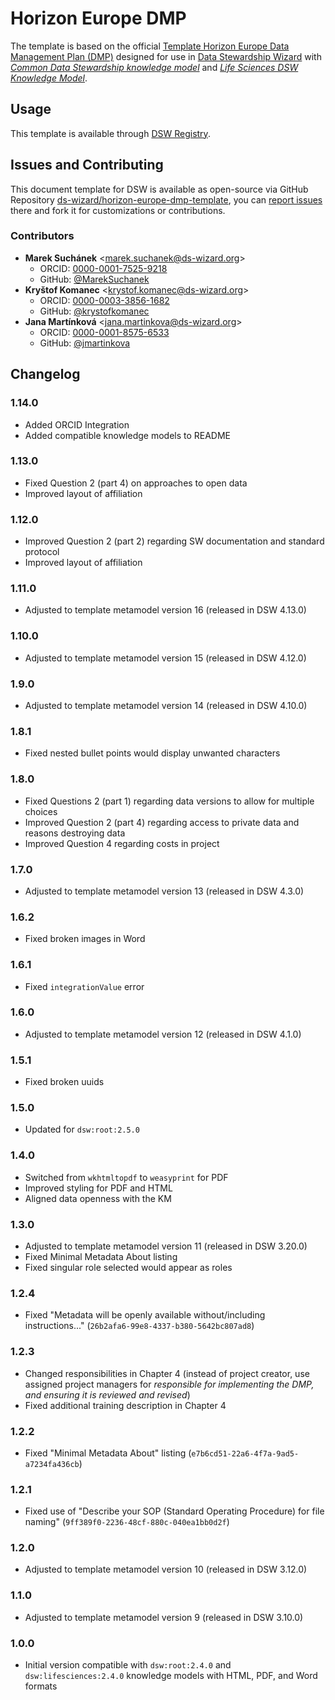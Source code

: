 # Horizon Europe DMP

The template is based on the official [Template Horizon Europe Data Management Plan (DMP)](https://ec.europa.eu/info/funding-tenders/opportunities/docs/2021-2027/horizon/temp-form/report/data-management-plan_he_en.docx) designed for use in [Data Stewardship Wizard](https://ds-wizard.org) with [*Common Data Stewardship knowledge model*](https://registry.ds-wizard.org/knowledge-models/dsw:root:latest) and [*Life Sciences DSW Knowledge Model*](https://registry.ds-wizard.org/knowledge-models/dsw:lifesciences:latest).


## Usage

This template is available through [DSW Registry](https://registry.ds-wizard.org/templates).


## Issues and Contributing

This document template for DSW is available as open-source via GitHub Repository [ds-wizard/horizon-europe-dmp-template](https://github.com/ds-wizard/horizon-europe-dmp-template), you can [report issues](https://github.com/ds-wizard/horizon-europe-dmp-template/issues) there and fork it for customizations or contributions.


### Contributors

* **Marek Suchánek** <[marek.suchanek@ds-wizard.org](mailto:marek.suchanek@ds-wizard.org)>
  * ORCID: [0000-0001-7525-9218](https://orcid.org/0000-0001-7525-9218)
  * GitHub: [@MarekSuchanek](https://github.com/MarekSuchanek)
* **Kryštof Komanec** <[krystof.komanec@ds-wizard.org](mailto:krystof.komanec@ds-wizard.org)>
  * ORCID: [0000-0003-3856-1682](https://orcid.org/0000-0003-3856-1682)
  * GitHub: [@krystofkomanec](https://github.com/krystofkomanec)
* **Jana Martínková** <[jana.martinkova@ds-wizard.org](mailto:jana.martinkova@ds-wizard.org)>
  * ORCID: [0000-0001-8575-6533](https://orcid.org/0000-0001-8575-6533/)
  * GitHub: [@jmartinkova](https://github.com/jmartinkova)


## Changelog

### 1.14.0

- Added ORCID Integration
- Added compatible knowledge models to README

### 1.13.0

- Fixed Question 2 (part 4) on approaches to open data
- Improved layout of affiliation

### 1.12.0

- Improved Question 2 (part 2) regarding SW documentation and standard protocol
- Improved layout of affiliation

### 1.11.0

- Adjusted to template metamodel version 16 (released in DSW 4.13.0)

### 1.10.0

- Adjusted to template metamodel version 15 (released in DSW 4.12.0)

### 1.9.0

- Adjusted to template metamodel version 14 (released in DSW 4.10.0)

### 1.8.1

- Fixed nested bullet points would display unwanted characters

### 1.8.0

- Fixed Questions 2 (part 1) regarding data versions to allow for multiple choices
- Improved Question 2 (part 4) regarding access to private data and reasons destroying data
- Improved Question 4 regarding costs in project

### 1.7.0

- Adjusted to template metamodel version 13 (released in DSW 4.3.0)

### 1.6.2

- Fixed broken images in Word

### 1.6.1

- Fixed `integrationValue` error

### 1.6.0

- Adjusted to template metamodel version 12 (released in DSW 4.1.0)

### 1.5.1

- Fixed broken uuids

### 1.5.0

- Updated for `dsw:root:2.5.0`

### 1.4.0

- Switched from `wkhtmltopdf` to `weasyprint` for PDF
- Improved styling for PDF and HTML
- Aligned data openness with the KM

### 1.3.0

- Adjusted to template metamodel version 11 (released in DSW 3.20.0)
- Fixed Minimal Metadata About listing
- Fixed singular role selected would appear as roles

### 1.2.4

- Fixed "Metadata will be openly available without/including instructions..." (`26b2afa6-99e8-4337-b380-5642bc807ad8`)

### 1.2.3

- Changed responsibilities in Chapter 4 (instead of project creator, use assigned project managers for *responsible for implementing the DMP, and ensuring it is reviewed and revised*)
- Fixed additional training description in Chapter 4

### 1.2.2

- Fixed "Minimal Metadata About" listing (`e7b6cd51-22a6-4f7a-9ad5-a7234fa436cb`)

### 1.2.1

- Fixed use of "Describe your SOP (Standard Operating Procedure) for file naming" (`9ff389f0-2236-48cf-880c-040ea1bb0d2f`)

### 1.2.0

- Adjusted to template metamodel version 10 (released in DSW 3.12.0)

### 1.1.0

- Adjusted to template metamodel version 9 (released in DSW 3.10.0)

### 1.0.0

- Initial version compatible with `dsw:root:2.4.0` and `dsw:lifesciences:2.4.0` knowledge models with HTML, PDF, and Word formats
